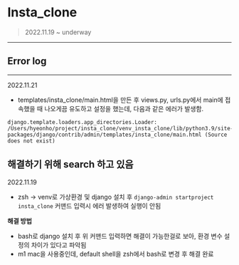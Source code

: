 # Insta_clone
> 2022.11.19 ~ underway 

---

## Error log
---
2022.11.21
- templates/insta_clone/main.html을 만든 후 views.py, urls.py에서 main에 접속했을 때 나오게끔 유도하고 설정을 했는데, 다음과 같은 에러가 발생함.   
```
django.template.loaders.app_directories.Loader: /Users/hyeonho/project/insta_clone/venv_insta_clone/lib/python3.9/site-packages/django/contrib/admin/templates/insta_clone/main.html (Source does not exist)
```

해결하기 위해 search 하고 있음
---
2022.11.19
- zsh -> venv로 가상환경 및 django 설치 후 `django-admin startproject insta_clone` 커맨드 입력시 에러 발생하여 실행이 안됨   

__해결 방법__   
- bash로 django 설치 후 위 커맨드 입력하면 해결이 가능한걸로 보아, 환경 변수 설정의 차이가 있다고 파악됨
- m1 mac을 사용중인데, default shell을 zsh에서 bash로 변경 후 해결 완료